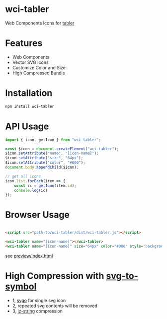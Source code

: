 # wci-tabler

Web Components Icons for [tabler](https://github.com/tabler/tabler-icons)

# Features
* Web Components
* Vector SVG Icons 
* Customize Color and Size
* High Compressed Bundle
# Installation
```sh
npm install wci-tabler
```
# API Usage
```js
import { icon, getIcon } from "wci-tabler";

const $icon = document.createElement("wci-tabler");
$icon.setAttribute("name", "[icon-name]");
$icon.setAttribute("size", "64px");
$icon.setAttribute("color", "#000");
document.body.appendChild($icon);

// get all icons
icon.list.forEach(item => {
    const ic = getIcon(item.id);
    console.log(ic)
});
```
# Browser Usage
```html

<script src="path-to/wci-tabler/dist/wci-tabler.js"></script>

<wci-tabler name="[icon-name]"></wci-tabler>
<wci-tabler name="[icon-name]" size="64px" color="#000" style="background:#f5f5f5;"></wci-tabler>
```
see [preview/index.html](preview/index.html)

# High Compression with [svg-to-symbol](https://github.com/cenfun/svg-to-symbol)
* 1, [svgo](https://github.com/svg/svgo) for single svg icon
* 2, repeated svg contents will be removed
* 3, [lz-string](https://github.com/pieroxy/lz-string) compression

